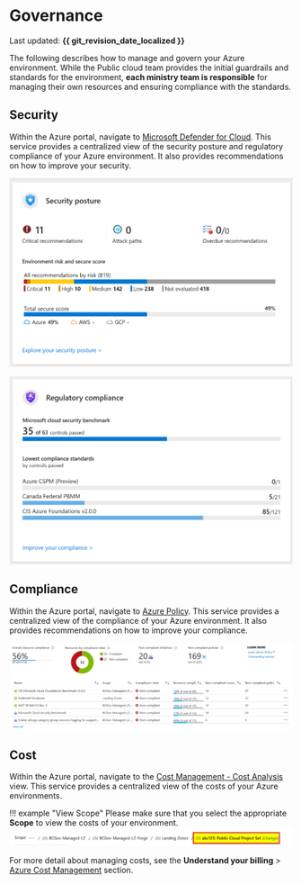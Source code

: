 # Governance

Last updated: **{{ git_revision_date_localized }}**

The following describes how to manage and govern your Azure environment. While the Public cloud team provides the initial guardrails and standards for the environment, **each ministry team is responsible** for managing their own resources and ensuring compliance with the standards.

## Security

Within the Azure portal, navigate to [Microsoft Defender for Cloud](https://portal.azure.com/#view/Microsoft_Azure_Security/SecurityMenuBlade/~/0). This service provides a centralized view of the security posture and regulatory compliance of your Azure environment. It also provides recommendations on how to improve your security.

![Defender for Cloud Security Posture](../images/defender-for-cloud-security-posture.png "Defender for Cloud Security Posture")

![Defender for Cloud Regulatory Compliance](../images/defender-for-cloud-regulatory-compliance.png "Defender for Cloud Regulatory Compliance")

## Compliance

Within the Azure portal, navigate to [Azure Policy](https://portal.azure.com/#view/Microsoft_Azure_Policy/PolicyMenuBlade/~/Compliance). This service provides a centralized view of the compliance of your Azure environment. It also provides recommendations on how to improve your compliance.

![Azure Policy Overview](../images/azure-policy-overview.png "Azure Policy Overview")

## Cost

Within the Azure portal, navigate to the [Cost Management - Cost Analysis](https://portal.azure.com/#blade/Microsoft_Azure_CostManagement/Menu/costanalysis) view. This service provides a centralized view of the costs of your Azure environments.

!!! example "View Scope"
    Please make sure that you select the appropriate **Scope** to view the costs of your environment.
    ![Azure Cost Management - Scope](../images/azure-cost-management-scope.png "Azure Cost Management - Scope")

For more detail about managing costs, see the **Understand your billing** > [Azure Cost Management](../understanding-your-bill/azure-billing-and-cost-management.md) section.
